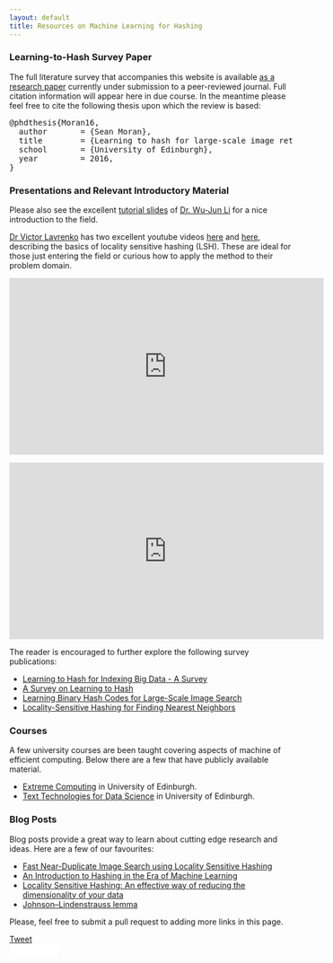 ```yaml
---
layout: default
title: Resources on Machine Learning for Hashing
---
```


### Learning-to-Hash Survey Paper

The full literature survey that accompanies this website is available [as a research paper](http://seanjmoran.com/pdfs/hashing_review.pdf) currently under submission to a peer-reviewed journal. Full citation information will appear here in due course. In the meantime please feel free to cite the following thesis upon which the review is based:

<pre>
@phdthesis{Moran16,
  author       = {Sean Moran}, 
  title        = {Learning to hash for large-scale image retrieval},
  school       = {University of Edinburgh},
  year         = 2016,
}
</pre>

### Presentations and Relevant Introductory Material

Please also see the excellent [tutorial slides](https://cs.nju.edu.cn/lwj/slides/L2H.pdf) of [Dr. Wu-Jun Li](https://cs.nju.edu.cn/lwj/) for a nice introduction to the field.

[Dr Victor Lavrenko](https://www.youtube.com/user/victorlavrenko) has two excellent youtube videos [here](https://www.youtube.com/watch?v=Arni-zkqMBA) and [here](https://www.youtube.com/watch?v=dgH0NP8Qxa8), describing the basics of locality sensitive hashing (LSH). These are ideal for those just entering the field or curious how to apply the method to their problem domain.

<p><iframe width="560" height="315" src="https://www.youtube.com/embed/Arni-zkqMBA" frameborder="0" allow="accelerometer; autoplay; encrypted-media; gyroscope; picture-in-picture" allowfullscreen></iframe>
</p>
<p>
<iframe width="560" height="315" src="https://www.youtube.com/embed/dgH0NP8Qxa8" frameborder="0" allow="accelerometer; autoplay; encrypted-media; gyroscope; picture-in-picture" allowfullscreen></iframe>
</p>

The reader is encouraged to further explore the following survey publications:

* [Learning to Hash for Indexing Big Data - A Survey](https://arxiv.org/pdf/1509.05472.pdf)
* [A Survey on Learning to Hash](https://arxiv.org/pdf/1606.00185.pdf)
* [Learning Binary Hash Codes for Large-Scale Image Search](http://www.cs.utexas.edu/~grauman/temp/GraumanFergus_Hashing_chapterdraft.pdf)
* [Locality-Sensitive Hashing for Finding Nearest Neighbors](https://www.slaney.org/malcolm/yahoo/Slaney2008-LSHTutorial.pdf)

### Courses
A few university courses are been taught covering aspects of machine of efficient computing. Below there are a few that have publicly available material.
* [Extreme Computing](http://www.inf.ed.ac.uk/teaching/courses/exc/index_17-18.html) in University of Edinburgh.
* [Text Technologies for Data Science](https://www.inf.ed.ac.uk/teaching/courses/tts/) in University of Edinburgh.

### Blog Posts
Blog posts provide a great way to learn about cutting edge research and ideas. Here are a few of our favourites:
* [Fast Near-Duplicate Image Search using Locality Sensitive Hashing](https://towardsdatascience.com/fast-near-duplicate-image-search-using-locality-sensitive-hashing-d4c16058efcb)
* [An Introduction to Hashing in the Era of Machine Learning](https://blog.bradfieldcs.com/an-introduction-to-hashing-in-the-era-of-machine-learning-6039394549b0)
* [Locality Sensitive Hashing: An effective way of reducing the dimensionality of your data](https://towardsdatascience.com/understanding-locality-sensitive-hashing-49f6d1f6134)
* [Johnson–Lindenstrauss lemma](https://www.wikiwand.com/en/Johnson%E2%80%93Lindenstrauss_lemma)

Please, feel free to submit a pull request to adding more links in this page.

</div></div></div><div class="easy_social_box clearfix horizontal easy_social_lang_und">
            <div class="easy_social-widget easy_social-widget-twitter first"><a href="http://twitter.com/share" class="twitter-share-button"
data-url="https://www.synpromics.com/news-media/lonza-chooses-synpromics-novel-inducible-promoter-platform-manufacture"
data-count="horizontal"
data-lang = "en"
data-via=""
data-related=":Check it out!"
data-text="Lonza chooses Synpromics’ novel inducible promoter platform to manufacture biopharmaceuticals  ">Tweet</a></div>
          <div class="easy_social-widget easy_social-widget-facebook"><iframe src="//www.facebook.com/plugins/like.php?locale=en_US&amp;href=https%3A//www.synpromics.com/news-media/lonza-chooses-synpromics-novel-inducible-promoter-platform-manufacture&amp;send=false&amp;layout=button_count&amp;width=88&amp;show_faces=true&amp;action=like&amp;colorscheme=light&amp;font=&amp;height=21&amp;appId=" scrolling="no" frameborder="0" style="border:none; overflow:hidden; width:88px; height:21px;" allowTransparency="true"></iframe></div>
          <div class="easy_social-widget easy_social-widget-googleplus"><div class="g-plusone" data-size="medium" data-annotation="bubble" data-href="https://www.synpromics.com/news-media/lonza-chooses-synpromics-novel-inducible-promoter-platform-manufacture"></div></div>
          <div class="easy_social-widget easy_social-widget-linkedin last"><script type="in/share" data-url="https://www.synpromics.com/news-media/lonza-chooses-synpromics-novel-inducible-promoter-platform-manufacture" data-counter="right"></script></div>
  </div> <!-- /.easy_social_box -->
